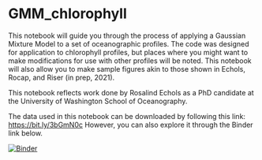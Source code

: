# GMM_chlorophyll

This notebook will guide you through the process of applying a Gaussian Mixture Model to a set of oceanographic profiles. The code was designed for application to chlorophyll profiles, but places where you might want to make modifications for use with other profiles will be noted. This notebook will also allow you to make sample figures akin to those shown in Echols, Rocap, and Riser (in prep, 2021). 

This notebook reflects work done by Rosalind Echols as a PhD candidate at the University of Washington School of Oceanography. 

The data used in this notebook can be downloaded by following this link: https://bit.ly/3bGmN0c
However, you can also explore it through the Binder link below.

[![Binder](https://mybinder.org/badge_logo.svg)](https://mybinder.org/v2/gh/rechols/GMM_chlorophyll/HEAD)
